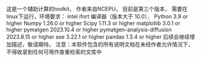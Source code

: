 这是一个辅助计算的toolkit，
作者来自NCEPU，
目前是第三个版本，
需要在linux下运行，环境要求：
  intel ifort 编译器（版本大于 10.0）、
	Python 3.9 or higher
	Numpy 1.26.0 or higher
	Scipy 1.11.3 or higher
	matplotlib 3.0.1 or higher
	pymatgen 2023.10.4 or higher
	pymatgen-analysis-diffusion 2023.8.15 or higher
	ase 3.22.1 or higher
	pandas 1.3.4 or higher
后续会继续增加描述，敬请期待。
注意：本软件包含的所有说明文档在未经作者允许情况下，不得收录到任何可用作查重检索的文库中
